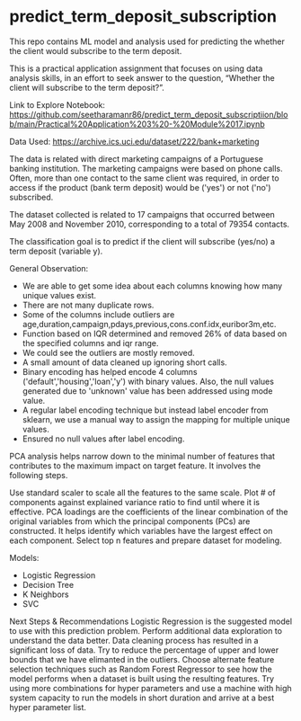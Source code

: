 # predict_term_deposit_subscription
This repo contains ML model and analysis used for predicting the whether the client would subscribe to the term deposit.

This is a practical application assignment that focuses on using data analysis skills, in an effort to seek answer to the question, “Whether the client will subscribe to the term deposit?”.

Link to Explore Notebook: https://github.com/seetharamanr86/predict_term_deposit_subscriptiion/blob/main/Practical%20Application%203%20-%20Module%2017.ipynb

Data Used: https://archive.ics.uci.edu/dataset/222/bank+marketing

The data is related with direct marketing campaigns of a Portuguese banking institution. The marketing campaigns were based on phone calls. Often, more than one contact to the same client was required, in order to access if the product (bank term deposit) would be ('yes') or not ('no') subscribed.

The dataset collected is related to 17 campaigns that occurred between May 2008 and November 2010, corresponding to a total of 79354 contacts.

The classification goal is to predict if the client will subscribe (yes/no) a term deposit (variable y).

General Observation:

- We are able to get some idea about each columns knowing how many unique values exist.
- There are not many duplicate rows.
- Some of the columns include outliers are age,duration,campaign,pdays,previous,cons.conf.idx,euribor3m,etc.
- Function based on IQR determined and removed 26% of data based on the specified columns and iqr range.
- We could see the outliers are mostly removed.
- A small amount of data cleaned up ignoring short calls.
- Binary encoding has helped encode 4 columns ('default','housing','loan','y') with binary values. Also, the null values generated due to 'unknown' value has been addressed using mode value.
- A regular label encoding technique but instead label encoder from sklearn, we use a manual way to assign the mapping for multiple unique values.
- Ensured no null values after label encoding.

PCA analysis helps narrow down to the minimal number of features that contributes to the maximum impact on target feature. It involves the following steps.

Use standard scaler to scale all the features to the same scale.
Plot # of components against explained variance ratio to find until where it is effective.
PCA loadings are the coefficients of the linear combination of the original variables from which the principal components (PCs) are constructed. It helps identify which variables have the largest effect on each component.
Select top n features and prepare dataset for modeling.

Models:
- Logistic Regression
- Decision Tree
- K Neighbors
- SVC

Next Steps & Recommendations
Logistic Regression is the suggested model to use with this prediction problem.
Perform additional data exploration to understand the data better.
Data cleaning process has resulted in a significant loss of data. Try to reduce the percentage of upper and lower bounds that we have elimanted in the outliers.
Choose alternate feature selection techniques such as Random Forest Regressor to see how the model performs when a dataset is built using the resulting features.
Try using more combinations for hyper parameters and use a machine with high system capacity to run the models in short duration and arrive at a best hyper parameter list.

